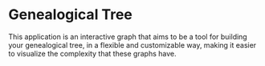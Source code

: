 # Genealogical Tree

This application is an interactive graph that aims to be a tool for building your genealogical tree, in a flexible and 
customizable way, making it easier to visualize the complexity that these graphs have. 

